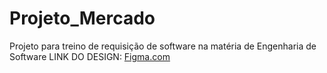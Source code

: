 # Projeto_Mercado
Projeto para treino de requisição de software na matéria de Engenharia de Software
LINK DO DESIGN: <a href="https://figma.com">Figma.com</a>
